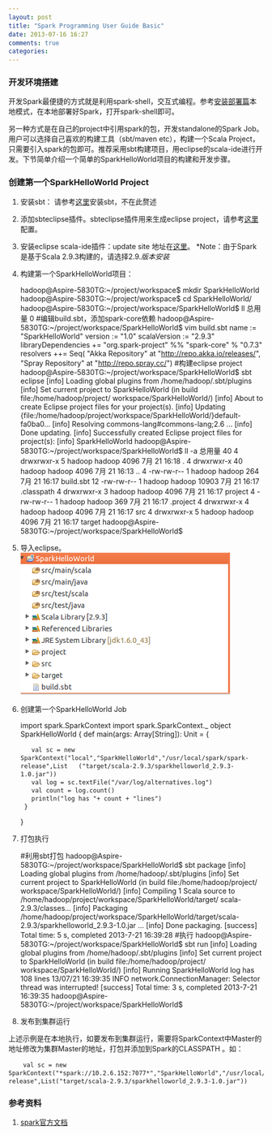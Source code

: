 ```yaml
---
layout: post
title: "Spark Programming User Guide Basic"
date: 2013-07-16 16:27
comments: true
categories: 
---
```


### 开发环境搭建

  开发Spark最便捷的方式就是利用spark-shell，交互式编程。参考[安装部署篇](http://localhost:4000/blog/2013/07/16/spark-deploy/)本地模式，在本地部署好Spark，打开spark-shell即可。
  
  另一种方式是在自己的project中引用spark的包，开发standalone的Spark Job。用户可以选择自己喜欢的构建工具（sbt/maven etc），构建一个Scala Project，只需要引入spark的包即可。推荐采用sbt构建项目，用eclipse的scala-ide进行开发。下节简单介绍一个简单的SparkHelloWorld项目的构建和开发步骤。

<!--more-->

### 创建第一个SparkHelloWorld Project

  1. 安装sbt： 请参考[这里](http://www.scala-sbt.org/release/docs/Getting-Started/Setup.html)安装sbt，不在此赘述
  2. 添加sbteclipse插件。sbteclipse插件用来生成eclipse project，请参考[这里](https://github.com/typesafehub/sbteclipse)配置。
  3. 安装eclipse scala-ide插件：update site 地址在[这里](http://scala-ide.org/download/current.html)。    *Note：由于Spark是基于Scala 2.9.3构建的，请选择2.9.*版本安装*
  4. 构建第一个SparkHelloWorld项目：  

		hadoop@Aspire-5830TG:~/project/workspace$ mkdir SparkHelloWorld
		hadoop@Aspire-5830TG:~/project/workspace$ cd SparkHelloWorld/
		hadoop@Aspire-5830TG:~/project/workspace/SparkHelloWorld$ ll
		总用量 0
		#编辑build.sbt，添加spark-core依赖
		hadoop@Aspire-5830TG:~/project/workspace/SparkHelloWorld$ vim build.sbt
		name := "SparkHelloWorld"
		version := "1.0"
		scalaVersion := "2.9.3"
		libraryDependencies += "org.spark-project" %% "spark-core" % "0.7.3"
		resolvers ++= Seq(
		  "Akka Repository" at "http://repo.akka.io/releases/",
		  "Spray Repository" at "http://repo.spray.cc/")
		#构建eclipse project
		hadoop@Aspire-5830TG:~/project/workspace/SparkHelloWorld$ sbt eclipse
		[info] Loading global plugins from /home/hadoop/.sbt/plugins
		[info] Set current project to SparkHelloWorld (in build file:/home/hadoop/project/	workspace/SparkHelloWorld/)
		[info] About to create Eclipse project files for your project(s).
		[info] Updating {file:/home/hadoop/project/workspace/SparkHelloWorld/}default-fa0ba0...
		[info] Resolving commons-lang#commons-lang;2.6 ...
		[info] Done updating.
		[info] Successfully created Eclipse project files for project(s):
		[info] SparkHelloWorld
		hadoop@Aspire-5830TG:~/project/workspace/SparkHelloWorld$ ll -a
		总用量 40
		 4 drwxrwxr-x  5 hadoop hadoop  4096  7月 21 16:18 .
		 4 drwxrwxr-x 40 hadoop hadoop  4096  7月 21 16:13 ..
		 4 -rw-rw-r--  1 hadoop hadoop   264  7月 21 16:17 build.sbt
		12 -rw-rw-r--  1 hadoop hadoop 10903  7月 21 16:17 .classpath
		 4 drwxrwxr-x  3 hadoop hadoop  4096  7月 21 16:17 project
		 4 -rw-rw-r--  1 hadoop hadoop   369  7月 21 16:17 .project
		 4 drwxrwxr-x  4 hadoop hadoop  4096  7月 21 16:17 src
		 4 drwxrwxr-x  5 hadoop hadoop  4096  7月 21 16:17 target
		hadoop@Aspire-5830TG:~/project/workspace/SparkHelloWorld$ 
	
  4. 导入eclipse。  
  ![SparkHelloWorld eclipse project ](/images/sparkhelloworld_eclipse_project.png)
  5. 创建第一个SparkHelloWorld Job
	
		import spark.SparkContext
		import spark.SparkContext._
		object SparkHelloWorld {
	  	def main(args: Array[String]): Unit = {
	    
	    	val sc = new SparkContext("local","SparkHelloWorld","/usr/local/spark/spark-release",List	("target/scala-2.9.3/sparkhelloworld_2.9.3-1.0.jar"))
	    	val log = sc.textFile("/var/log/alternatives.log")
	    	val count = log.count()
		    println("log has "+ count + "lines")
		  }
		
		}
	
  6. 打包执行

		#利用sbt打包
		hadoop@Aspire-5830TG:~/project/workspace/SparkHelloWorld$ sbt package
		[info] Loading global plugins from /home/hadoop/.sbt/plugins
		[info] Set current project to SparkHelloWorld (in build file:/home/hadoop/project/	workspace/SparkHelloWorld/)
		[info] Compiling 1 Scala source to /home/hadoop/project/workspace/SparkHelloWorld/target/	scala-2.9.3/classes...
		[info] Packaging /home/hadoop/project/workspace/SparkHelloWorld/target/scala-2.9.3/sparkhelloworld_2.9.3-1.0.jar ...
		[info] Done packaging.
		[success] Total time: 5 s, completed 2013-7-21 16:39:28
		#执行
		hadoop@Aspire-5830TG:~/project/workspace/SparkHelloWorld$ sbt run
		[info] Loading global plugins from /home/hadoop/.sbt/plugins
		[info] Set current project to SparkHelloWorld (in build file:/home/hadoop/project/	workspace/SparkHelloWorld/)
		[info] Running SparkHelloWorld 
		log has 108 lines
		13/07/21 16:39:35 INFO network.ConnectionManager: Selector thread was interrupted!
		[success] Total time: 3 s, completed 2013-7-21 16:39:35
		hadoop@Aspire-5830TG:~/project/workspace/SparkHelloWorld$

  7. 发布到集群运行  

  上述示例是在本地执行，如要发布到集群运行，需要将SparkContext中Master的地址修改为集群Master的地址，打包并添加到Spark的CLASSPATH 。如：

		val sc = new SparkContext("*spark://10.2.6.152:7077*","SparkHelloWorld","/usr/local/spark/spark-release",List("target/scala-2.9.3/sparkhelloworld_2.9.3-1.0.jar"))


### 参考资料
  1. [spark官方文档](http://spark-project.org/docs/latest/quick-start.html)
